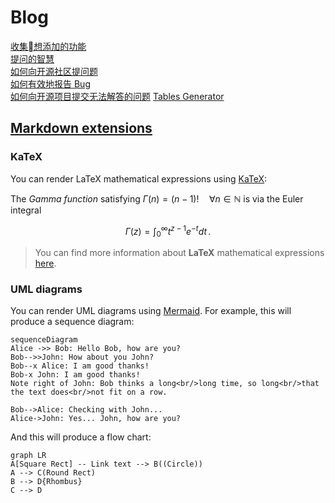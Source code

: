 # Blog

[收集想添加的功能](https://feathub.com/)  
[提问的智慧](https://github.com/ryanhanwu/How-To-Ask-Questions-The-Smart-Way)  
[如何向开源社区提问题](https://github.com/seajs/seajs/issues/545)  
[如何有效地报告 Bug](https://www.chiark.greenend.org.uk/~sgtatham/bugs-cn.html)  
[如何向开源项目提交无法解答的问题](https://zhuanlan.zhihu.com/p/25795393)
[Tables Generator](http://www.tablesgenerator.com/)

## [Markdown extensions](https://stackedit.io/app#)
### KaTeX

You can render LaTeX mathematical expressions using [KaTeX](https://khan.github.io/KaTeX/):

The *Gamma function* satisfying $\Gamma(n) = (n-1)!\quad\forall n\in\mathbb N$ is via the Euler integral

$$
\Gamma(z) = \int_0^\infty t^{z-1}e^{-t}dt\,.
$$

> You can find more information about **LaTeX** mathematical expressions [here](http://meta.math.stackexchange.com/questions/5020/mathjax-basic-tutorial-and-quick-reference).

### UML diagrams

You can render UML diagrams using [Mermaid](https://mermaidjs.github.io/). For example, this will produce a sequence diagram:

```mermaid
sequenceDiagram
Alice ->> Bob: Hello Bob, how are you?
Bob-->>John: How about you John?
Bob--x Alice: I am good thanks!
Bob-x John: I am good thanks!
Note right of John: Bob thinks a long<br/>long time, so long<br/>that the text does<br/>not fit on a row.

Bob-->Alice: Checking with John...
Alice->John: Yes... John, how are you?
```

And this will produce a flow chart:

```mermaid
graph LR
A[Square Rect] -- Link text --> B((Circle))
A --> C(Round Rect)
B --> D{Rhombus}
C --> D
```